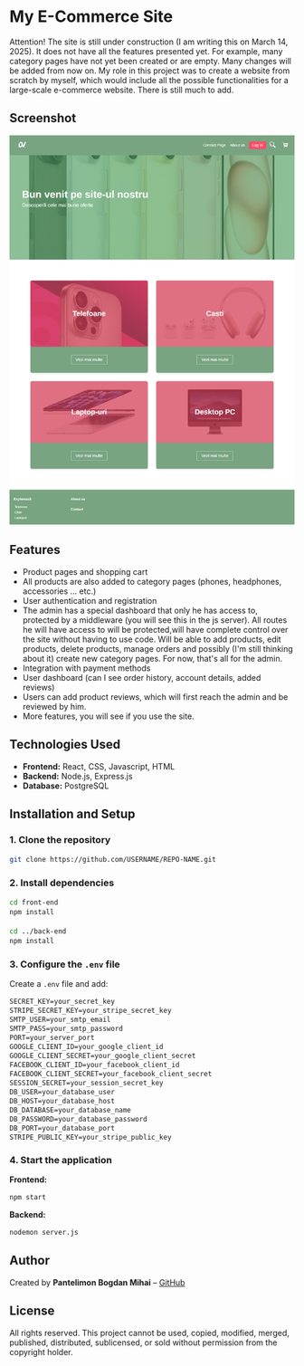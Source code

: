 # My E-Commerce Site

Attention! The site is still under construction (I am writing this on March 14, 2025). It does not have all the features presented yet. For example, many category pages have not yet been created or are empty. Many changes will be added from now on. My role in this project was to create a website from scratch by myself, which would include all the possible functionalities for a large-scale e-commerce website. There is still much to add.

## Screenshot

![Screenshot](https://github.com/Bogdanescu22/Large-eCommerce-website-in-progress-/blob/main/fornt-end/public/Images/screencapture-localhost-3000-2025-03-14-12_23_37.png?raw=true)


## Features

- Product pages and shopping cart
- All products are also added to category pages (phones, headphones, accessories ... etc.) 
- User authentication and registration
- The admin has a special dashboard that only he has access to, protected by a middleware (you will see this in the js server). All routes he will have access to will be protected,will 
  have complete control over the site without having to use code. Will be able to add products, edit products, delete products, manage orders and possibly (I'm still thinking about it) 
  create new category pages. For now, that's all for the admin.
- Integration with payment methods  
- User dashboard (can I see order history, account details, added reviews)
- Users can add product reviews, which will first reach the admin and be reviewed by him.
- More features, you will see if you use the site.
  
## Technologies Used

- **Frontend:** React, CSS, Javascript, HTML 
- **Backend:** Node.js, Express.js  
- **Database:** PostgreSQL  

## Installation and Setup

### 1. Clone the repository
```sh
git clone https://github.com/USERNAME/REPO-NAME.git
```

### 2. Install dependencies
```sh
cd front-end
npm install

cd ../back-end
npm install
```

### 3. Configure the `.env` file
Create a `.env` file and add:
```
SECRET_KEY=your_secret_key
STRIPE_SECRET_KEY=your_stripe_secret_key
SMTP_USER=your_smtp_email
SMTP_PASS=your_smtp_password
PORT=your_server_port
GOOGLE_CLIENT_ID=your_google_client_id
GOOGLE_CLIENT_SECRET=your_google_client_secret
FACEBOOK_CLIENT_ID=your_facebook_client_id
FACEBOOK_CLIENT_SECRET=your_facebook_client_secret
SESSION_SECRET=your_session_secret_key
DB_USER=your_database_user
DB_HOST=your_database_host
DB_DATABASE=your_database_name
DB_PASSWORD=your_database_password
DB_PORT=your_database_port
STRIPE_PUBLIC_KEY=your_stripe_public_key

```

### 4. Start the application

**Frontend:**
```sh
npm start
```

**Backend:**
```sh
nodemon server.js
```

## Author

Created by **Pantelimon Bogdan Mihai** – [GitHub](https://github.com/(Bogdanescu22))

## License

All rights reserved. This project cannot be used, copied, modified, merged, published, distributed, sublicensed, or sold without permission from the copyright holder.
